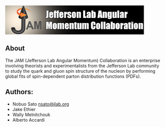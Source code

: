 ![optional caption text](DOC/jam.jpg)

## About 
The JAM (Jefferson Lab Angular Momentum) Collaboration is an enterprise
involving theorists and experimentalists from the Jefferson Lab community to
study the quark and gluon spin structure of the nucleon by performing global
fits of spin-dependent parton distribution functions (PDFs). 


## Authors:
- Nobuo Sato  nsato@jlab.org
- Jake Ethier 
- Wally Melnitchouk  
- Alberto Accardi



